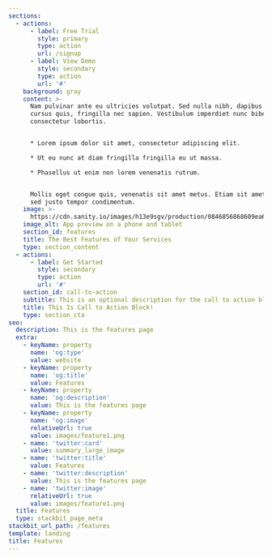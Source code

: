 ```yaml
---
sections:
  - actions:
      - label: Free Trial
        style: primary
        type: action
        url: /signup
      - label: View Demo
        style: secondary
        type: action
        url: '#'
    background: gray
    content: >-
      Nam pulvinar ante eu ultricies volutpat. Sed nulla nibh, dapibus sit amet
      cursus quis, fringilla nec sapien. Vestibulum imperdiet nunc bibendum
      consectetur lobortis.


      * Lorem ipsum dolor sit amet, consectetur adipiscing elit.

      * Ut eu nunc at diam fringilla fringilla eu ut massa.

      * Phasellus ut enim non lorem venenatis rutrum.


      Mollis eget congue quis, venenatis sit amet metus. Etiam sit amet tortor
      sed justo tempor condimentum.
    image: >-
      https://cdn.sanity.io/images/h13e9sgv/production/0846856868609ea696c4f9ab5060a161b805c055-510x620.png
    image_alt: App preview on a phone and tablet
    section_id: features
    title: The Best Features of Your Services
    type: section_content
  - actions:
      - label: Get Started
        style: secondary
        type: action
        url: '#'
    section_id: call-to-action
    subtitle: This is an optional description for the call to action block.
    title: This Is Call to Action Block!
    type: section_cta
seo:
  description: This is the features page
  extra:
    - keyName: property
      name: 'og:type'
      value: website
    - keyName: property
      name: 'og:title'
      value: Features
    - keyName: property
      name: 'og:description'
      value: This is the features page
    - keyName: property
      name: 'og:image'
      relativeUrl: true
      value: images/feature1.png
    - name: 'twitter:card'
      value: summary_large_image
    - name: 'twitter:title'
      value: Features
    - name: 'twitter:description'
      value: This is the features page
    - name: 'twitter:image'
      relativeUrl: true
      value: images/feature1.png
  title: Features
  type: stackbit_page_meta
stackbit_url_path: /features
template: landing
title: Features
---
```

